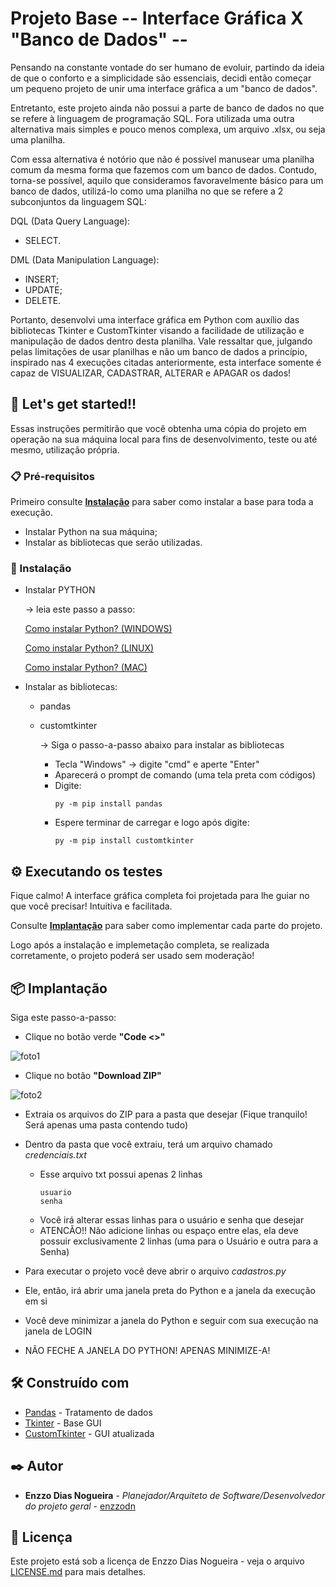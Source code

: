 # Projeto Base -- Interface Gráfica X "Banco de Dados" --

Pensando na constante vontade do ser humano de evoluir, partindo da ideia de que o conforto e a simplicidade são essenciais, decidi então começar um pequeno projeto de unir uma interface gráfica a um "banco de dados".

Entretanto, este projeto ainda não possui a parte de banco de dados no que se refere à linguagem de programação SQL. Fora utilizada uma outra alternativa mais simples e pouco menos complexa, um arquivo .xlsx, ou seja uma planilha.

Com essa alternativa é notório que não é possível manusear uma planilha comum da mesma forma que fazemos com um banco de dados. Contudo, torna-se possível, aquilo que consideramos favoravelmente básico para um banco de dados, utilizá-lo como uma planilha no que se refere a 2 subconjuntos da linguagem SQL:
  
  DQL (Data Query Language):
  * SELECT.

  DML (Data Manipulation Language):
  * INSERT;
  * UPDATE;
  * DELETE.

Portanto, desenvolvi uma interface gráfica em Python com auxílio das bibliotecas Tkinter e CustomTkinter visando a facilidade de utilização e manipulação de dados dentro desta planilha.
Vale ressaltar que, julgando pelas limitações de usar planilhas e não um banco de dados a princípio, inspirado nas 4 execuções citadas anteriormente, esta interface somente é capaz de VISUALIZAR, CADASTRAR, ALTERAR e APAGAR os dados!


## 🚀 Let's get started!!

Essas instruções permitirão que você obtenha uma cópia do projeto em operação na sua máquina local para fins de desenvolvimento, teste ou até mesmo, utilização própria.

### 📋 Pré-requisitos
Primeiro consulte **[Instalação](#-Instala%C3%A7%C3%A3o)** para saber como instalar a base para toda a execução.

* Instalar Python na sua máquina;
* Instalar as bibliotecas que serão utilizadas.

### 🔧 Instalação

- Instalar PYTHON

  -> leia este passo a passo:

    [Como instalar Python? (WINDOWS)](https://python.org.br/instalacao-windows/)

    [Como instalar Python? (LINUX)](https://python.org.br/instalacao-linux/)

    [Como instalar Python? (MAC)](https://python.org.br/instalacao-mac/)

- Instalar as bibliotecas:
  - pandas
  - customtkinter

    -> Siga o passo-a-passo abaixo para instalar as bibliotecas

    - Tecla "Windows" -> digite "cmd" e aperte "Enter"
    - Aparecerá o prompt de comando (uma tela preta com códigos)
    - Digite:
      ```
      py -m pip install pandas
      ```
    - Espere terminar de carregar e logo após digite:
      ```
      py -m pip install customtkinter
      ```

## ⚙️ Executando os testes

Fique calmo! A interface gráfica completa foi projetada para lhe guiar no que você precisar! Intuitiva e facilitada.

Consulte **[Implantação](#-implanta%C3%A7%C3%A3o)** para saber como implementar cada parte do projeto.

Logo após a instalação e implemetação completa, se realizada corretamente, o projeto poderá ser usado sem moderação!

## 📦 Implantação

Siga este passo-a-passo:

* Clique no botão verde **"Code <>"**

![foto1](https://github.com/user-attachments/assets/97e5b7ff-cdc3-4068-ad45-3e9d6dc2d015)

* Clique no botão **"Download ZIP"**

![foto2](https://github.com/user-attachments/assets/3fc5ab53-0978-4f4d-bb47-84bf33072ed8)

* Extraia os arquivos do ZIP para a pasta que desejar (Fique tranquilo! Será apenas uma pasta contendo tudo)
* Dentro da pasta que você extraiu, terá um arquivo chamado *credenciais.txt*
  - Esse arquivo txt possui apenas 2 linhas
      ```
      usuario
      senha
      ```
  - Você irá alterar essas linhas para o usuário e senha que desejar
  - ATENCÃO!! Não adicione linhas ou espaço entre elas, ela deve possuir exclusivamente 2 linhas (uma para o Usuário e outra para a Senha)

* Para executar o projeto você deve abrir o arquivo *cadastros.py*
* Ele, então, irá abrir uma janela preta do Python e a janela da execução em si
* Você deve minimizar a janela do Python e seguir com sua execução na janela de LOGIN
* NÃO FECHE A JANELA DO PYTHON! APENAS MINIMIZE-A!

## 🛠️ Construído com

* [Pandas](https://pandas.pydata.org/docs/) - Tratamento de dados
* [Tkinter](https://docs.python.org/3/library/tkinter.html) - Base GUI
* [CustomTkinter](https://customtkinter.tomschimansky.com/) - GUI atualizada

## ✒️ Autor

* **Enzzo Dias Nogueira** - *Planejador/Arquiteto de Software/Desenvolvedor do projeto geral* - [enzzodn](https://github.com/enzzodn)

## 📄 Licença

Este projeto está sob a licença de Enzzo Dias Nogueira - veja o arquivo [LICENSE.md](https://github.com/enzzodn/cadastro_clientes/blob/main/LICENSE.md) para mais detalhes.
